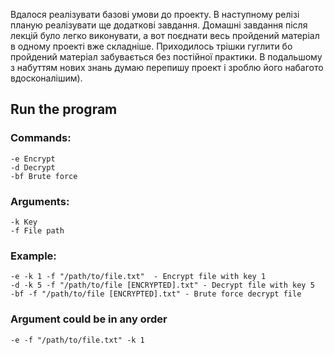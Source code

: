 Вдалося реалізувати базові умови до проекту.
В наступному релізі планую реалізувати ще додаткові завдання.
Домашні завдання після лекцій було легко виконувати, а вот поєднати весь пройдений матеріал в одному проекті вже складніше.
Приходилось трішки гуглити бо пройдений матеріал забувається без постійної практики.
В подальшому з набуттям нових знань думаю перепишу проект і зроблю його набагото вдосконалішим).


## Run the program

### Commands:

```
-e Encrypt
-d Decrypt
-bf Brute force
```

### Arguments:
```
-k Key
-f File path
```

### Example:
```
-e -k 1 -f "/path/to/file.txt"  - Encrypt file with key 1
-d -k 5 -f "/path/to/file [ENCRYPTED].txt" - Decrypt file with key 5
-bf -f "/path/to/file [ENCRYPTED].txt" - Brute force decrypt file
```

### Argument could be in any order
```
-e -f "/path/to/file.txt" -k 1
```